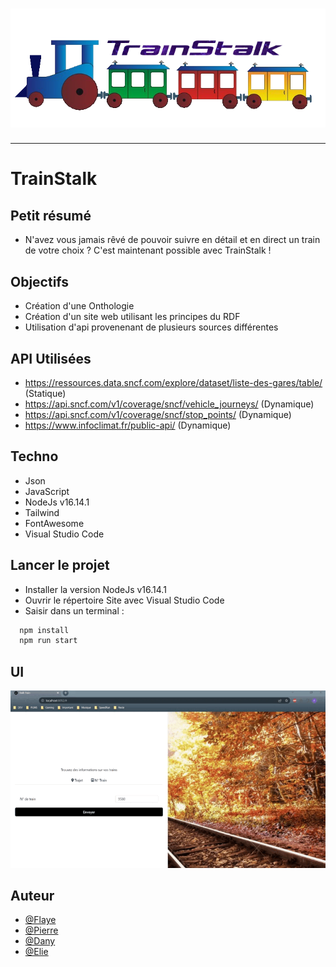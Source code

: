 <h1 align="center">
  <img src="./Assets/header.png" alt="TrainStalk" />
</h1>

---

# TrainStalk

## Petit résumé

- N'avez vous jamais rêvé de pouvoir suivre en détail et en direct un train de votre choix ? C'est maintenant possible avec TrainStalk !

## Objectifs

- Création d'une Onthologie
- Création d'un site web utilisant les principes du RDF
- Utilisation d'api provenenant de plusieurs sources différentes

## API Utilisées

- https://ressources.data.sncf.com/explore/dataset/liste-des-gares/table/ (Statique)
- https://api.sncf.com/v1/coverage/sncf/vehicle_journeys/ (Dynamique)
- https://api.sncf.com/v1/coverage/sncf/stop_points/ (Dynamique)
- https://www.infoclimat.fr/public-api/ (Dynamique)

## Techno

- Json
- JavaScript
- NodeJs v16.14.1
- Tailwind
- FontAwesome
- Visual Studio Code

## Lancer le projet

- Installer la version NodeJs v16.14.1
- Ouvrir le répertoire Site avec Visual Studio Code
- Saisir dans un terminal :
```bash
  npm install
  npm run start
```

## UI
<img src="./Assets/demo.gif" alt="Train" />

## Auteur

- [@Flaye](https://github.com/Flaye)
- [@Pierre](https://github.com/Pierre-Portfolio)
- [@Dany](https://github.com/dany123000)
- [@Elie](https://github.com/ElieObadiaDevinci)
